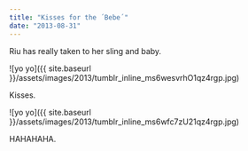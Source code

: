 ```yaml
---
title: "Kisses for the ´Bebe´"
date: "2013-08-31"
---
```


Riu has really taken to her sling and baby.

![yo yo]({{ site.baseurl }}/assets/images/2013/tumblr_inline_ms6wesvrhO1qz4rgp.jpg)

Kisses.

![yo yo]({{ site.baseurl }}/assets/images/2013/tumblr_inline_ms6wfc7zU21qz4rgp.jpg)

HAHAHAHA.
